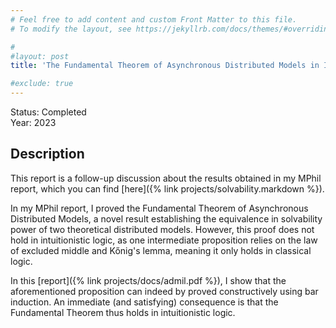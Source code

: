 ```yaml
---
# Feel free to add content and custom Front Matter to this file.
# To modify the layout, see https://jekyllrb.com/docs/themes/#overriding-theme-defaults

#
#layout: post
title: 'The Fundamental Theorem of Asynchronous Distributed Models in Intuitionistic Logic'

#exclude: true
---
```

Status: Completed  
Year: 2023

## Description
This report is a follow-up discussion about the results obtained in my MPhil report, which you can find [here]({% link  projects/solvability.markdown %}).

In my MPhil report, I proved the Fundamental Theorem of Asynchronous Distributed Models, a novel result establishing the equivalence in solvability power of two theoretical distributed models. However, this  proof does not hold in intuitionistic logic, as one intermediate proposition relies on the law of excluded middle and Kőnig's lemma, meaning it only holds in classical logic.

In this [report]({% link  projects/docs/admil.pdf %}), I show that the aforementioned proposition can indeed by proved constructively using bar induction. An immediate (and satisfying) consequence is that the Fundamental Theorem thus holds in intuitionistic logic.
